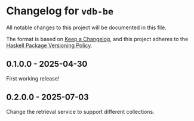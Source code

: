 # Changelog for `vdb-be`

All notable changes to this project will be documented in this file.

The format is based on [Keep a Changelog](https://keepachangelog.com/en/1.0.0/),
and this project adheres to the
[Haskell Package Versioning Policy](https://pvp.haskell.org/).


## 0.1.0.0 - 2025-04-30
First working release!

## 0.2.0.0 - 2025-07-03
Change the retrieval service to support different collections.
